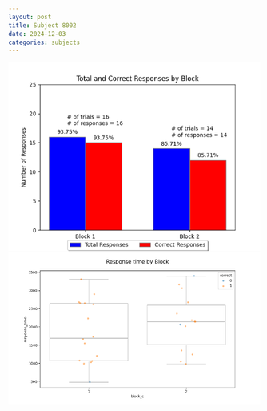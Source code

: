 ```yaml
---
layout: post
title: Subject 8002
date: 2024-12-03
categories: subjects
---
```


![](data/8002/run-18/8002_ATS_responses.png)
![](data/8002/run-18/8002_ATS_rt.png)
